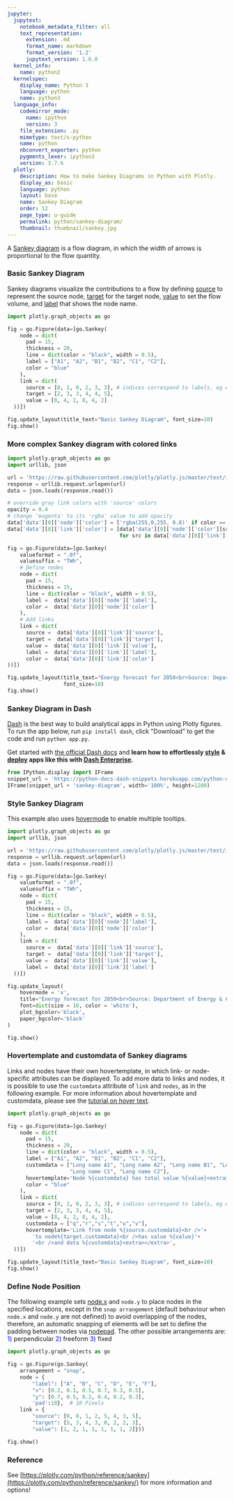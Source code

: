 ```yaml
---
jupyter:
  jupytext:
    notebook_metadata_filter: all
    text_representation:
      extension: .md
      format_name: markdown
      format_version: '1.2'
      jupytext_version: 1.6.0
  kernel_info:
    name: python2
  kernelspec:
    display_name: Python 3
    language: python
    name: python3
  language_info:
    codemirror_mode:
      name: ipython
      version: 3
    file_extension: .py
    mimetype: text/x-python
    name: python
    nbconvert_exporter: python
    pygments_lexer: ipython3
    version: 3.7.6
  plotly:
    description: How to make Sankey Diagrams in Python with Plotly.
    display_as: basic
    language: python
    layout: base
    name: Sankey Diagram
    order: 12
    page_type: u-guide
    permalink: python/sankey-diagram/
    thumbnail: thumbnail/sankey.jpg
---
```


A [Sankey diagram](https://en.wikipedia.org/wiki/Sankey_diagram) is a flow diagram, in which the width of arrows is proportional to the flow quantity.


### Basic Sankey Diagram
Sankey diagrams visualize the contributions to a flow by defining [source](https://plotly.com/python/reference/sankey/#sankey-link-source) to represent the source node, [target](https://plotly.com/python/reference/sankey/#sankey-link-target) for the target node, [value](https://plotly.com/python/reference/sankey/#sankey-link-value) to set the flow volume, and [label](https://plotly.com/python/reference/sankey/#sankey-node-label) that shows the node name.

```python
import plotly.graph_objects as go

fig = go.Figure(data=[go.Sankey(
    node = dict(
      pad = 15,
      thickness = 20,
      line = dict(color = "black", width = 0.5),
      label = ["A1", "A2", "B1", "B2", "C1", "C2"],
      color = "blue"
    ),
    link = dict(
      source = [0, 1, 0, 2, 3, 3], # indices correspond to labels, eg A1, A2, B1, B2, ...
      target = [2, 3, 3, 4, 4, 5],
      value = [8, 4, 2, 8, 4, 2]
  ))])

fig.update_layout(title_text="Basic Sankey Diagram", font_size=10)
fig.show()
```

### More complex Sankey diagram with colored links

```python
import plotly.graph_objects as go
import urllib, json

url = 'https://raw.githubusercontent.com/plotly/plotly.js/master/test/image/mocks/sankey_energy.json'
response = urllib.request.urlopen(url)
data = json.loads(response.read())

# override gray link colors with 'source' colors
opacity = 0.4
# change 'magenta' to its 'rgba' value to add opacity
data['data'][0]['node']['color'] = ['rgba(255,0,255, 0.8)' if color == "magenta" else color for color in data['data'][0]['node']['color']]
data['data'][0]['link']['color'] = [data['data'][0]['node']['color'][src].replace("0.8", str(opacity))
                                    for src in data['data'][0]['link']['source']]

fig = go.Figure(data=[go.Sankey(
    valueformat = ".0f",
    valuesuffix = "TWh",
    # Define nodes
    node = dict(
      pad = 15,
      thickness = 15,
      line = dict(color = "black", width = 0.5),
      label =  data['data'][0]['node']['label'],
      color =  data['data'][0]['node']['color']
    ),
    # Add links
    link = dict(
      source =  data['data'][0]['link']['source'],
      target =  data['data'][0]['link']['target'],
      value =  data['data'][0]['link']['value'],
      label =  data['data'][0]['link']['label'],
      color =  data['data'][0]['link']['color']
))])

fig.update_layout(title_text="Energy forecast for 2050<br>Source: Department of Energy & Climate Change, Tom Counsell via <a href='https://bost.ocks.org/mike/sankey/'>Mike Bostock</a>",
                  font_size=10)
fig.show()
```

### Sankey Diagram in Dash

[Dash](https://plotly.com/dash/) is the best way to build analytical apps in Python using Plotly figures. To run the app below, run `pip install dash`, click "Download" to get the code and run `python app.py`.

Get started  with [the official Dash docs](https://dash.plotly.com/installation) and **learn how to effortlessly [style](https://plotly.com/dash/design-kit/) & [deploy](https://plotly.com/dash/app-manager/) apps like this with <a class="plotly-red" href="https://plotly.com/dash/">Dash Enterprise</a>.**


```python hide_code=true
from IPython.display import IFrame
snippet_url = 'https://python-docs-dash-snippets.herokuapp.com/python-docs-dash-snippets/'
IFrame(snippet_url + 'sankey-diagram', width='100%', height=1200)
```

### Style Sankey Diagram
This example also uses [hovermode](https://plotly.com/python/reference/layout/#layout-hovermode) to enable multiple tooltips.

```python
import plotly.graph_objects as go
import urllib, json

url = 'https://raw.githubusercontent.com/plotly/plotly.js/master/test/image/mocks/sankey_energy.json'
response = urllib.request.urlopen(url)
data = json.loads(response.read())

fig = go.Figure(data=[go.Sankey(
    valueformat = ".0f",
    valuesuffix = "TWh",
    node = dict(
      pad = 15,
      thickness = 15,
      line = dict(color = "black", width = 0.5),
      label =  data['data'][0]['node']['label'],
      color =  data['data'][0]['node']['color']
    ),
    link = dict(
      source =  data['data'][0]['link']['source'],
      target =  data['data'][0]['link']['target'],
      value =  data['data'][0]['link']['value'],
      label =  data['data'][0]['link']['label']
  ))])

fig.update_layout(
    hovermode = 'x',
    title="Energy forecast for 2050<br>Source: Department of Energy & Climate Change, Tom Counsell via <a href='https://bost.ocks.org/mike/sankey/'>Mike Bostock</a>",
    font=dict(size = 10, color = 'white'),
    plot_bgcolor='black',
    paper_bgcolor='black'
)

fig.show()
```

### Hovertemplate and customdata of Sankey diagrams

Links and nodes have their own hovertemplate, in which link- or node-specific attributes can be displayed. To add more data to links and nodes, it is possible to use the `customdata` attribute of `link` and `nodes`, as in the following example. For more information about hovertemplate and customdata, please see the [tutorial on hover text](/python/hover-text-and-formatting/).

```python
import plotly.graph_objects as go

fig = go.Figure(data=[go.Sankey(
    node = dict(
      pad = 15,
      thickness = 20,
      line = dict(color = "black", width = 0.5),
      label = ["A1", "A2", "B1", "B2", "C1", "C2"],
      customdata = ["Long name A1", "Long name A2", "Long name B1", "Long name B2",
                    "Long name C1", "Long name C2"],
      hovertemplate='Node %{customdata} has total value %{value}<extra></extra>',
      color = "blue"
    ),
    link = dict(
      source = [0, 1, 0, 2, 3, 3], # indices correspond to labels, eg A1, A2, A2, B1, ...
      target = [2, 3, 3, 4, 4, 5],
      value = [8, 4, 2, 8, 4, 2],
      customdata = ["q","r","s","t","u","v"],
      hovertemplate='Link from node %{source.customdata}<br />'+
        'to node%{target.customdata}<br />has value %{value}'+
        '<br />and data %{customdata}<extra></extra>',
  ))])

fig.update_layout(title_text="Basic Sankey Diagram", font_size=10)
fig.show()
```

### Define Node Position

The following example sets [node.x](https://plotly.com/python/reference/sankey/#sankey-node-x) and `node.y` to place nodes in the specified locations, except in the `snap arrangement` (default behaviour when `node.x` and `node.y` are not defined) to avoid overlapping of the nodes, therefore, an automatic snapping of elements will be set to define the padding between nodes via [nodepad](https://plotly.com/python/reference/sankey/#sankey-node-pad). The other possible arrangements are:<font color='blue'> 1)</font> perpendicular <font color='blue'>2)</font> freeform <font color='blue'>3)</font> fixed

```python
import plotly.graph_objects as go

fig = go.Figure(go.Sankey(
    arrangement = "snap",
    node = {
        "label": ["A", "B", "C", "D", "E", "F"],
        "x": [0.2, 0.1, 0.5, 0.7, 0.3, 0.5],
        "y": [0.7, 0.5, 0.2, 0.4, 0.2, 0.3],
        'pad':10},  # 10 Pixels
    link = {
        "source": [0, 0, 1, 2, 5, 4, 3, 5],
        "target": [5, 3, 4, 3, 0, 2, 2, 3],
        "value": [1, 2, 1, 1, 1, 1, 1, 2]}))

fig.show()
```

### Reference

See [https://plotly.com/python/reference/sankey](https://plotly.com/python/reference/sankey/) for more information and options!
